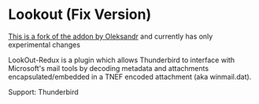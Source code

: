 # Lookout (Fix Version)

[This is a fork of the addon by Oleksandr](https://addons.thunderbird.net/nn-NO/thunderbird/addon/lookout-fix-version/) and currently has only experimental changes

LookOut-Redux is a plugin which allows Thunderbird to interface with Microsoft's mail tools by decoding metadata and attachments encapsulated/embedded in a TNEF encoded attachment (aka winmail.dat).

Support: Thunderbird
